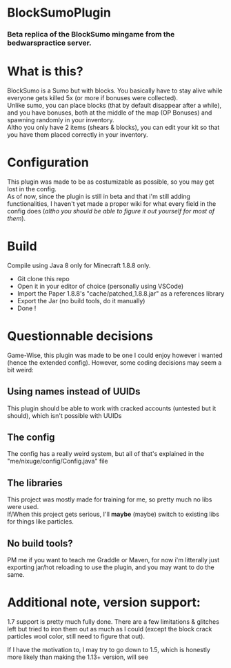 # BlockSumoPlugin
### Beta replica of the BlockSumo mingame from the bedwarspractice server.  

# What is this?
BlockSumo is a Sumo but with blocks. You basically have to stay alive while everyone gets killed 5x (or more if bonuses were collected).  
Unlike sumo, you can place blocks (that by default disappear after a while), and you have bonuses, both at the middle of the map (OP Bonuses) and spawning randomly in your inventory.  
Altho you only have 2 items (shears & blocks), you can edit your kit so that you have them placed correctly in your inventory.  

# Configuration
This plugin was made to be as costumizable as possible, so you may get lost in the config.  
As of now, since the plugin is still in beta and that i'm still adding functionalities, I haven't yet made a proper wiki for what every field in the config does (*altho you should be able to figure it out yourself for most of them*).


# Build
Compile using Java 8 only for Minecraft 1.8.8 only.
- Git clone this repo  
- Open it in your editor of choice (personally using VSCode)  
- Import the Paper 1.8.8's "cache/patched_1.8.8.jar" as a references library  
- Export the Jar (no build tools, do it manually)  
- Done !  


# Questionnable decisions
Game-Wise, this plugin was made to be one I could enjoy however i wanted (hence the extended config). However, some coding decisions may seem a bit weird:   
## Using names instead of UUIDs
This plugin should be able to work with cracked accounts (untested but it should), which isn't possible with UUIDs
## The config
The config has a really weird system, but all of that's explained in the "me/nixuge/config/Config.java" file
## The libraries
This project was mostly made for training for me, so pretty much no libs were used.  
If/When this project gets serious, I'll **maybe** (maybe) switch to existing libs for things like particles.  
## No build tools?
PM me if you want to teach me Graddle or Maven, for now i'm litterally just exporting jar/hot reloading to use the plugin, and you may want to do the same.

# Additional note, version support:
1.7 support is pretty much fully done. There are a few limitations & glitches left but tried to iron them out as much as I could (except the block crack particles wool color, still need to figure that out).

If I have the motivation to, I may try to go down to 1.5, which is honestly more likely than making the 1.13+ version, will see
